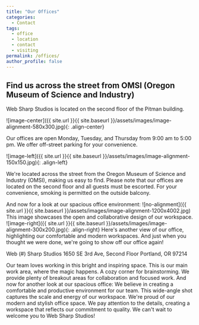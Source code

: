 ```yaml
---
title: "Our Offices"
categories:
  - Contact
tags:
  - office
  - location
  - contact
  - visiting
permalink: /offices/
author_profile: false
---
```

## Find us across the street from OMSI (Oregon Museum of Science and Industry)

Web Sharp Studios is located on the second floor of the Pitman building.

![image-center]({{ site.url }}{{ site.baseurl }}/assets/images/image-alignment-580x300.jpg){: .align-center}

Our offices are open Monday, Tuesday, and Thursday from 9:00 am to 5:00 pm. We offer off-street parking for your convenience.

![image-left]({{ site.url }}{{ site.baseurl }}/assets/images/image-alignment-150x150.jpg){: .align-left} 

We're located across the street from the Oregon Museum of Science and Industry (OMSI), making us easy to find.
Please note that our offices are located on the second floor and all guests must be escorted. For your convenience, smoking is permitted on the outside balcony.

And now for a look at our spacious office environment:
![no-alignment]({{ site.url }}{{ site.baseurl }}/assets/images/image-alignment-1200x4002.jpg)
This image showcases the open and collaborative design of our workspace.
![image-right]({{ site.url }}{{ site.baseurl }}/assets/images/image-alignment-300x200.jpg){: .align-right}
Here's another view of our office, highlighting our comfortable and modern workspaces.
And just when you thought we were done, we're going to show off our office again!

Web (#) Sharp Studios
1650 SE 3rd Ave, Second Floor
Portland, OR 97214

Our team loves working in this bright and inspiring space.
This is our main work area, where the magic happens.
A cozy corner for brainstorming.
We provide plenty of breakout areas for collaboration and focused work.
And now for another look at our spacious office:
We believe in creating a comfortable and productive environment for our team.
This wide-angle shot captures the scale and energy of our workspace.
We're proud of our modern and stylish office space.
We pay attention to the details, creating a workspace that reflects our commitment to quality.
We can't wait to welcome you to Web Sharp Studios!